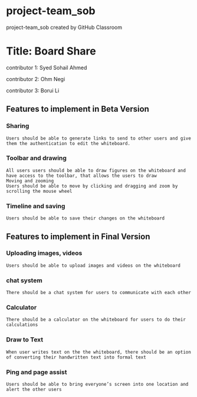 # project-team_sob
project-team_sob created by GitHub Classroom

# Title: Board Share

contributor 1: Syed Sohail Ahmed

contributor 2: Ohm Negi

contributor 3: Borui Li 


## Features to implement in Beta Version

### Sharing

    Users should be able to generate links to send to other users and give them the authentication to edit the whiteboard.

### Toolbar and drawing
    All users users should be able to draw figures on the whiteboard and have access to the toolbar, that allows the users to draw
    Moving and zooming
    Users should be able to move by clicking and dragging and zoom by scrolling the mouse wheel

### Timeline and saving
    Users should be able to save their changes on the whiteboard

## Features to implement in Final Version

### Uploading images, videos
    Users should be able to upload images and videos on the whiteboard
### chat system
    There should be a chat system for users to communicate with each other
### Calculator
    There should be a calculator on the whiteboard for users to do their calculations
### Draw to Text
    When user writes text on the the whiteboard, there should be an option of converting their handwritten text into formal text
### Ping and page assist
    Users should be able to bring everyone’s screen into one location and alert the other users

